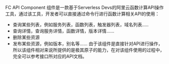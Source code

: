 FC API Component 组件是一款基于Serverless Devs的阿里云函数计算API操作工具，通过该工具，开发者可以直接通过命令行进行函数计算相关API的使用：
- 查询某些列表，例如服务列表，函数列表，触发器列表，域名列表.....
- 查询详情，查询服务详情，函数详情，版本详情......
- 删除某些资源
- 发布某些资源，例如版本，别名等......
由于该组件是直接针对API进行操作，所以该组件相对来说所提供的是极其原子的能力，在对该组件使用的过程中，完全可以参考接口所对应的API文档。